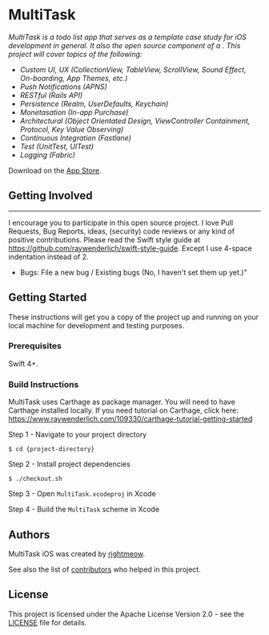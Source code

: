 # MultiTask

_MultiTask is a todo list app that serves as a template case study for iOS development in general. It also the open source component of a . This project will cover topics of the following:_
- _Custom UI, UX (CollectionView, TableView, ScrollView, Sound Effect, On-boarding, App Themes, etc.)_
- _Push Notifications (APNS)_
- _RESTful (Rails API)_
- _Persistence (Realm, UserDefaults, Keychain)_
- _Monetasation (In-app Purchase)_
- _Architectural (Object Orientated Design, ViewController Containment, Protocol, Key Value Observing)_
- _Continuous Integration (Fastlane)_
- _Test (UnitTest, UITest)_
- _Logging (Fabric)_

Download on the [App Store](https://itunes.apple.com/us/app/multitask/id1271187729?ls=1&mt=8).

## Getting Involved
----------------

I encourage you to participate in this open source project. I love Pull Requests, Bug Reports, ideas, (security) code reviews or any kind of positive contributions. Please read the Swift style guide at https://github.com/raywenderlich/swift-style-guide. Except I use 4-space indentation instead of 2.
- Bugs: File a new bug / Existing bugs (No, I haven't set them up yet.)"

## Getting Started

These instructions will get you a copy of the project up and running on your local machine for development and testing purposes.

### Prerequisites

Swift 4+.

### Build Instructions

MultiTask uses Carthage as package manager. You will need to have Carthage installed locally. If you need tutorial on Carthage, click here: https://www.raywenderlich.com/109330/carthage-tutorial-getting-started

Step 1 - Navigate to your project directory

``$ cd {project-directory}``

Step 2 - Install project dependencies

``$ ./checkout.sh``

Step 3 - Open ``MultiTask.xcodeproj`` in Xcode

Step 4 - Build the ``MultiTask`` scheme in Xcode

## Authors

MultiTask iOS was created by [rightmeow](https://github.com/jinhedev/).

See also the list of [contributors](CREDITS.md) who helped in this project.

## License

This project is licensed under the Apache License Version 2.0 - see the [LICENSE](LICENSE) file for details.
